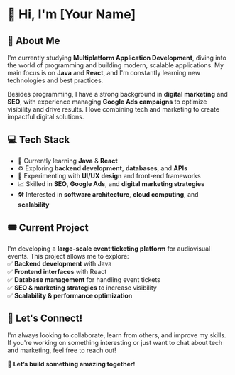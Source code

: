 # 👋 Hi, I'm [Your Name]  

## 🚀 About Me  
I'm currently studying **Multiplatform Application Development**, diving into the world of programming and building modern, scalable applications. My main focus is on **Java** and **React**, and I'm constantly learning new technologies and best practices.  

Besides programming, I have a strong background in **digital marketing** and **SEO**, with experience managing **Google Ads campaigns** to optimize visibility and drive results. I love combining tech and marketing to create impactful digital solutions.  

## 💻 Tech Stack  
- 🌱 Currently learning **Java** & **React**  
- ⚙️ Exploring **backend development**, **databases**, and **APIs**  
- 🎨 Experimenting with **UI/UX design** and front-end frameworks  
- 📈 Skilled in **SEO**, **Google Ads**, and **digital marketing strategies**  
- 🛠️ Interested in **software architecture**, **cloud computing**, and **scalability**  

## 🎟️ Current Project  
I'm developing a **large-scale event ticketing platform** for audiovisual events. This project allows me to explore:  
✅ **Backend development** with Java  
✅ **Frontend interfaces** with React  
✅ **Database management** for handling event tickets  
✅ **SEO & marketing strategies** to increase visibility  
✅ **Scalability & performance optimization**  

## 🔗 Let's Connect!  
I'm always looking to collaborate, learn from others, and improve my skills. If you're working on something interesting or just want to chat about tech and marketing, feel free to reach out!  

🚀 **Let’s build something amazing together!**  
